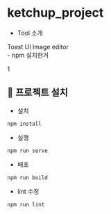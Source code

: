 # ketchup_project
- Tool 소개
<div>Toast UI Image editor
</div>
- npm 설치한거
 <p>1</p>

## 📖 프로젝트 설치
- 설치
```
npm install
```
- 실행
```
npm run serve
```
- 배포
```
npm run build
```
- lint 수정
 ```
npm run lint
```
